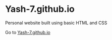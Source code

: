 # Yash-7.github.io

<p>Personal website built using basic HTML and CSS</p>
<p>Go to <a href="https://yash7.github.io" target="_blank">Yash-7.github.io</a></p>
